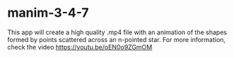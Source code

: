 # manim-3-4-7
This app will create a high quality .mp4 file with an animation of the shapes formed by points scattered across an n-pointed star. For more information, check the video https://youtu.be/oEN0o9ZGmOM
